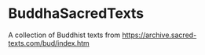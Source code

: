# BuddhaSacredTexts
 A collection of Buddhist texts from https://archive.sacred-texts.com/bud/index.htm
